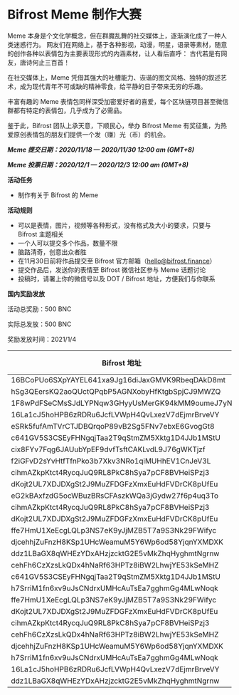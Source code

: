 # Bifrost Meme 制作大赛

Meme 本身是个文化学概念，但在群魔乱舞的社交媒体上，逐渐演化成了一种人类迷惑行为。 网友们在网络上，基于各种影视，动漫，明星，语录等素材，随意的创作各种以表情包为主要表现形式的内涵素材，让人看后直呼： 古代若是有网友，唐诗何止三百首！

在社交媒体上，Meme 凭借其强大的吐槽能力、诙谐的图文风格、独特的叙述艺术，成为现代青年不可或缺的精神零食，给平静的日子带来无穷的乐趣。

丰富有趣的 Meme 表情包同样深受加密爱好者的喜爱，每个区块链项目甚至微信群都有特定的表情包，几乎成为了必需品。

鉴于此，Bifrost 团队上承天意，下顺民心，举办 Bifrost Meme 有奖征集，为热爱原创表情包的朋友们提供一个发（赚）光（币）的机会。

***Meme 提交日期：2020/11/18 — 2020/11/30 12:00 am (GMT+8)***

***Meme 投票日期：2020/12/1 — 2020/12/3 12:00 am (GMT+8)***

**活动任务**
- 制作有关于 Bifrost 的 Meme

**活动规则**
- 可以是表情，图片，视频等各种形式，没有格式及大小的要求，只要与 Bifrost 主题相关
- 一个人可以提交多个作品，数量不限
- 脑路清奇，创意出众者胜
- 在11月30日前将作品提交至 Bifrost 官方邮箱（hello@bifrost.finance）
- 提交作品后，发送你的表情至 Bifrost 微信社区参与 Meme 话题讨论
- 投稿时，请署上你的微信号以及 DOT / Bifrost 地址，方便我们与你联系


**国内奖励发放**

活动总奖励：500 BNC

实际总发放：500 BNC

奖励发放时间：2021/1/4

| Bifrost 地址                                       | BNC 数量 |
| ------------------------------------------------ | ------ |
| 16BCoPUo6SXpYAYEL641xa9Jg16diJaxGMVK9RbeqDAkD8mt | 35     |
| hSg3QEersKQ2aoQUctQPqbP5AGNXobyHfKtgbSpjCJ9MWZQ  | 30     |
| 1F8wPdFSeCMsSJdLYPNqw3GHyyUsMerGK94kMM9oumeJ7yN  | 25     |
| 16La1cJ5hoHPB6zRDRu6JcfLVWpH4QvLxezV7dEjmrBrveVY | 25     |
| eSRk5fufAmTVrCTJDBQrqoP89vB2Sg5FNv7ebxE6GvogGt8  | 20     |
| c641GV5S3CSEyFHNgqjTaa2T9qStmZM5Xktg1D4JJb1MStU  | 15     |
| cix8FYv7Fqg6JAUubYpEF9dvfTsftCAKLvdL9J76gWKTjzf  | 15     |
| f2iGFvD2sYvHtfTfnPko3b7Xkv3NRo1qiMUHhEV1CnJeV3L  | 10     |
| cihmAZkpKtct4RycqJuQ9RL8PkC8hSya7pCF8BVHeiSPzj3  | 9      |
| dKojt2UL7XDJDXgSt2J9MuZFDGFzXmxEuHdFVDrCK8pUfEu  | 9      |
| eG2kBAxfzdG5ocWBuzBRsCFAszkWQa3jGydw27f6p4uq3To  | 6      |
| cihmAZkpKtct4RycqJuQ9RL8PkC8hSya7pCF8BVHeiSPzj3  | 45     |
| dKojt2UL7XDJDXgSt2J9MuZFDGFzXmxEuHdFVDrCK8pUfEu  | 40     |
| ffe7HmU1XeEcgLQLp3NS7eK9yJjMZB5T7a9S3Nk29FWifyc  | 35     |
| djcehhjZuFnzH8KSp1UHcWeamuM5Y6Wp6od58YjqnYXMDXK  | 30     |
| ddz1LBaGX8qWHEzYDxAHzjzcktG2E5vMkZhqHyghmtNgrnw  | 20     |
| cehFh6CzXzsLkQDx4hNaRf63HPTz8iBW2LhwjYE53kSeMHZ  | 15     |
| c641GV5S3CSEyFHNgqjTaa2T9qStmZM5Xktg1D4JJb1MStU  | 10     |
| h7SrriM1fn6xv9uJsCNdrxUMHcAuTsEa7gghmGg4MLwNoqk  | 5      |
| ffe7HmU1XeEcgLQLp3NS7eK9yJjMZB5T7a9S3Nk29FWifyc  | 35     |
| dKojt2UL7XDJDXgSt2J9MuZFDGFzXmxEuHdFVDrCK8pUfEu  | 30     |
| cihmAZkpKtct4RycqJuQ9RL8PkC8hSya7pCF8BVHeiSPzj3  | 25     |
| cehFh6CzXzsLkQDx4hNaRf63HPTz8iBW2LhwjYE53kSeMHZ  | 20     |
| djcehhjZuFnzH8KSp1UHcWeamuM5Y6Wp6od58YjqnYXMDXK  | 15     |
| h7SrriM1fn6xv9uJsCNdrxUMHcAuTsEa7gghmGg4MLwNoqk  | 10     |
| 16La1cJ5hoHPB6zRDRu6JcfLVWpH4QvLxezV7dEjmrBrveVY | 9      |
| ddz1LBaGX8qWHEzYDxAHzjzcktG2E5vMkZhqHyghmtNgrnw  | 6      |





















